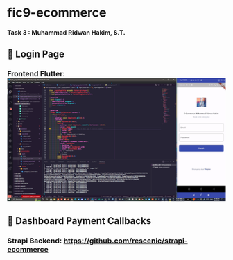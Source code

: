# fic9-ecommerce

#### Task 3 : Muhammad Ridwan Hakim, S.T.

## 💖 Login Page
### Frontend Flutter: ![fic9-task3-login-page.png](fic9-task3-login-page.png)

## 💖 Dashboard Payment Callbacks
### Strapi Backend: https://github.com/rescenic/strapi-ecommerce
